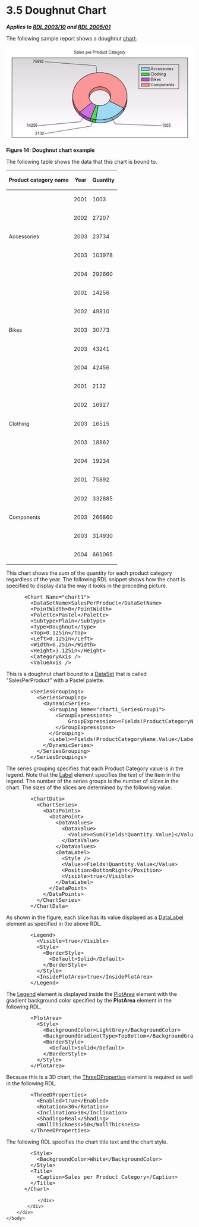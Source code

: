 <html dir="LTR" xmlns:mshelp="http://msdn.microsoft.com/mshelp" xmlns:ddue="http://ddue.schemas.microsoft.com/authoring/2003/5" xmlns:xlink="http://www.w3.org/1999/xlink" xmlns:tool="http://www.microsoft.com/tooltip">
    <head>
        <meta http-equiv="Content-Type" content="text/html; CHARSET=utf-8"></meta>
        <meta name="save" content="history"></meta>
        <title>3.5 Doughnut Chart</title>
        <xml>
            <mshelp:toctitle title="3.5 Doughnut Chart"></mshelp:toctitle>
            <mshelp:rltitle title="[MS-RDL]: Doughnut Chart"></mshelp:rltitle>
            <mshelp:keyword index="A" term="44f4fcd2-588c-487a-be24-9c98cd51fd64"></mshelp:keyword>
            <mshelp:attr name="DCSext.ContentType" value="open specification"></mshelp:attr>
            <mshelp:attr name="AssetID" value="44f4fcd2-588c-487a-be24-9c98cd51fd64"></mshelp:attr>
            <mshelp:attr name="TopicType" value="kbRef"></mshelp:attr>
            <mshelp:attr name="DCSext.Title" value="[MS-RDL]: Doughnut Chart" />
        </xml>
    </head>
    <body>
        <div id="header">
            <h1 class="heading">3.5 Doughnut Chart</h1>
        </div>
        <div id="mainSection">
            <div id="mainBody">
                <div id="allHistory" class="saveHistory"></div>
                <div id="sectionSection0" class="section" name="collapseableSection">
                    

<p><b><i>Applies to </i></b><a href="a7e2ad00-07c8-4f6d-80ab-3ad55df7b233.htm"><b><i>RDL 2003/10</i></b></a><b>
<i>and </i></b><a href="3ebe2912-4958-4832-b391-cad1f5e13338.htm"><b><i>RDL 2005/01</i></b></a></p>

<p>The following sample report shows a doughnut <a href="b2482b3f-74ab-4ca8-a9e5-c07955011743.htm#gt_8e07039d-d1d3-4336-a478-f35e8cacc26c">chart</a>.</p>

<p><img src="MS-RDL_files/image014.png" alt="Doughnut chart example" title="Doughnut chart example"></p>

<p><b>Figure 14: Doughnut chart example</b></p>

<p>The following table shows the data that this chart is bound
to.</p>

<table>
 <thead>
  <tr>
   <th>
   <p>Product category name</p>
   </th>
   <th>
   <p>Year</p>
   </th>
   <th>
   <p>Quantity</p>
   </th>
  </tr>
 </thead>
 <tr>
  <td rowspan="5">
  <p>Accessories</p>
  </td>
  <td>
  <p>2001</p>
  </td>
  <td>
  <p>1003</p>
  </td>
 </tr>
 <tr>
  <td>
  <p>2002</p>
  </td>
  <td>
  <p>27207</p>
  </td>
 </tr>
 <tr>
  <td>
  <p>2003</p>
  </td>
  <td>
  <p>23734</p>
  </td>
 </tr>
 <tr>
  <td>
  <p>2003</p>
  </td>
  <td>
  <p>103978</p>
  </td>
 </tr>
 <tr>
  <td>
  <p>2004</p>
  </td>
  <td>
  <p>292660</p>
  </td>
 </tr>
 <tr>
  <td rowspan="5">
  <p>Bikes</p>
  </td>
  <td>
  <p>2001</p>
  </td>
  <td>
  <p>14256</p>
  </td>
 </tr>
 <tr>
  <td>
  <p>2002</p>
  </td>
  <td>
  <p>49810</p>
  </td>
 </tr>
 <tr>
  <td>
  <p>2003</p>
  </td>
  <td>
  <p>30773</p>
  </td>
 </tr>
 <tr>
  <td>
  <p>2003</p>
  </td>
  <td>
  <p>43241</p>
  </td>
 </tr>
 <tr>
  <td>
  <p>2004</p>
  </td>
  <td>
  <p>42456</p>
  </td>
 </tr>
 <tr>
  <td rowspan="5">
  <p>Clothing</p>
  </td>
  <td>
  <p>2001</p>
  </td>
  <td>
  <p>2132</p>
  </td>
 </tr>
 <tr>
  <td>
  <p>2002</p>
  </td>
  <td>
  <p>16927</p>
  </td>
 </tr>
 <tr>
  <td>
  <p>2003</p>
  </td>
  <td>
  <p>16515</p>
  </td>
 </tr>
 <tr>
  <td>
  <p>2003</p>
  </td>
  <td>
  <p>18862</p>
  </td>
 </tr>
 <tr>
  <td>
  <p>2004</p>
  </td>
  <td>
  <p>19234</p>
  </td>
 </tr>
 <tr>
  <td rowspan="5">
  <p>Components</p>
  </td>
  <td>
  <p>2001</p>
  </td>
  <td>
  <p>75892</p>
  </td>
 </tr>
 <tr>
  <td>
  <p>2002</p>
  </td>
  <td>
  <p>332885</p>
  </td>
 </tr>
 <tr>
  <td>
  <p>2003</p>
  </td>
  <td>
  <p>266860</p>
  </td>
 </tr>
 <tr>
  <td>
  <p>2003</p>
  </td>
  <td>
  <p>314930</p>
  </td>
 </tr>
 <tr>
  <td>
  <p>2004</p>
  </td>
  <td>
  <p>661065</p>
  </td>
 </tr>
</table>

<p>This chart shows the sum of the quantity for each product
category regardless of the year. The following RDL snippet shows how the chart
is specified to display data the way it looks in the preceding picture.</p>

<dl>
<dd>
<div><pre> &lt;Chart Name=&quot;chart1&quot;&gt;
   &lt;DataSetName&gt;SalesPerProduct&lt;/DataSetName&gt;
   &lt;PointWidth&gt;0&lt;/PointWidth&gt;
   &lt;Palette&gt;Pastel&lt;/Palette&gt;
   &lt;Subtype&gt;Plain&lt;/Subtype&gt;
   &lt;Type&gt;Doughnut&lt;/Type&gt;
   &lt;Top&gt;0.125in&lt;/Top&gt;
   &lt;Left&gt;0.125in&lt;/Left&gt;
   &lt;Width&gt;6.25in&lt;/Width&gt;
   &lt;Height&gt;3.125in&lt;/Height&gt;
   &lt;CategoryAxis /&gt;
   &lt;ValueAxis /&gt;
</pre></div>
</dd></dl>

<p>This is a doughnut chart bound to a <a href="a14782b0-2e2f-4305-83a3-3de3fd750b6a.htm">DataSet</a> that is called
&quot;SalesPerProduct&quot; with a Pastel palette.</p>

<dl>
<dd>
<div><pre>   &lt;SeriesGroupings&gt;
     &lt;SeriesGrouping&gt;
       &lt;DynamicSeries&gt;
         &lt;Grouping Name=&quot;chart1_SeriesGroup1&quot;&gt;
           &lt;GroupExpressions&gt;
               GroupExpression&gt;=Fields!ProductCategoryName.Value&lt;/GroupExpression&gt;
           &lt;/GroupExpressions&gt;
         &lt;/Grouping&gt;
         &lt;Label&gt;=Fields!ProductCategoryName.Value&lt;/Label&gt;
       &lt;/DynamicSeries&gt;
     &lt;/SeriesGrouping&gt;
   &lt;/SeriesGroupings&gt;
</pre></div>
</dd></dl>

<p>The series grouping specifies that each Product Category
value is in the legend. Note that the <a href="2f1df157-da20-4f51-bff5-d928549c3c93.htm">Label</a> element specifies
the text of the item in the legend. The number of the series groups is the
number of slices in the chart. The sizes of the slices are determined by the
following value.</p>

<dl>
<dd>
<div><pre>   &lt;ChartData&gt;
     &lt;ChartSeries&gt;
       &lt;DataPoints&gt;
         &lt;DataPoint&gt;
           &lt;DataValues&gt;
             &lt;DataValue&gt;
               &lt;Value&gt;=Sum(Fields!Quantity.Value)&lt;/Value&gt;
             &lt;/DataValue&gt;
           &lt;/DataValues&gt;
           &lt;DataLabel&gt;
             &lt;Style /&gt;
             &lt;Value&gt;=Fields!Quantity.Value&lt;/Value&gt;
             &lt;Position&gt;BottomRight&lt;/Position&gt;
             &lt;Visible&gt;true&lt;/Visible&gt;
           &lt;/DataLabel&gt;
         &lt;/DataPoint&gt;
       &lt;/DataPoints&gt;
     &lt;/ChartSeries&gt;
   &lt;/ChartData&gt;
</pre></div>
</dd></dl>

<p>As shown in the figure, each slice has its value displayed
as a <a href="64273976-3568-4d05-b4ee-300c53a5736c.htm">DataLabel</a> element
as specified in the above RDL.</p>

<dl>
<dd>
<div><pre>   &lt;Legend&gt;
     &lt;Visible&gt;true&lt;/Visible&gt;
     &lt;Style&gt;
       &lt;BorderStyle&gt;
         &lt;Default&gt;Solid&lt;/Default&gt;
       &lt;/BorderStyle&gt;
     &lt;/Style&gt;
     &lt;InsidePlotArea&gt;true&lt;/InsidePlotArea&gt;
   &lt;/Legend&gt;
</pre></div>
</dd></dl>

<p>The <a href="ee6c1c5b-1389-43fb-989a-62fbf0cb5f6f.htm">Legend</a>
element is displayed inside the <a href="264492fb-4969-4fed-8fed-adab6179097f.htm">PlotArea</a> element with the
gradient background color specified by the <b>PlotArea</b> element in the
following RDL.</p>

<dl>
<dd>
<div><pre>   &lt;PlotArea&gt;
     &lt;Style&gt;
       &lt;BackgroundColor&gt;LightGrey&lt;/BackgroundColor&gt;
       &lt;BackgroundGradientType&gt;TopBottom&lt;/BackgroundGradientType&gt;
       &lt;BorderStyle&gt;
         &lt;Default&gt;Solid&lt;/Default&gt;
       &lt;/BorderStyle&gt;
     &lt;/Style&gt;
   &lt;/PlotArea&gt;
</pre></div>
</dd></dl>

<p>Because this is a 3D chart, the <a href="2617763c-2b85-4f0d-9e3f-1828abb52b23.htm">ThreeDProperties</a> element
is required as well in the following RDL.</p>

<dl>
<dd>
<div><pre>   &lt;ThreeDProperties&gt;
     &lt;Enabled&gt;true&lt;/Enabled&gt;
     &lt;Rotation&gt;30&lt;/Rotation&gt;
     &lt;Inclination&gt;30&lt;/Inclination&gt;
     &lt;Shading&gt;Real&lt;/Shading&gt;
     &lt;WallThickness&gt;50&lt;/WallThickness&gt;
   &lt;/ThreeDProperties&gt;
</pre></div>
</dd></dl>

<p>The following RDL specifies the chart title text and the
chart style.</p>

<dl>
<dd>
<div><pre>   &lt;Style&gt;
     &lt;BackgroundColor&gt;White&lt;/BackgroundColor&gt;
   &lt;/Style&gt;
   &lt;Title&gt;
     &lt;Caption&gt;Sales per Product Category&lt;/Caption&gt;
   &lt;/Title&gt;
 &lt;/Chart&gt;
</pre></div>
</dd></dl>


                </div>
            </div>
        </div>
    </body>
</html>